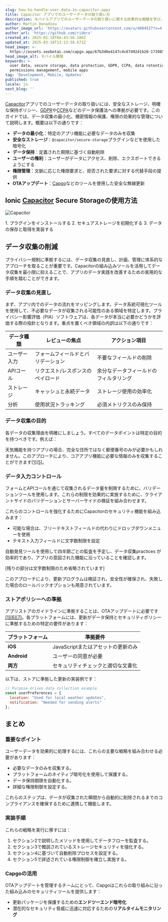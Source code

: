 ```yaml
---
slug: how-to-handle-user-data-in-capacitor-apps
title: Capacitor アプリでのユーザーデータの取り扱い方
description: モバイルアプリでのユーザーデータの取り扱いに関する効果的な戦略を学び、セキュリティ、コンプライアンス、データ管理のベストプラクティスに焦点を当てます。
author: Martin Donadieu
author_image_url: 'https://avatars.githubusercontent.com/u/4084527?v=4'
author_url: 'https://github.com/riderx'
created_at: 2025-02-18T04:43:56.186Z
updated_at: 2025-03-18T13:13:58.671Z
head_image: >-
  https://assets.seobotai.com/capgo.app/67b3d6e4147c4c67492d1b20-1739853969789.jpg
head_image_alt: モバイル開発
keywords: >-
  user data, secure storage, data protection, GDPR, CCPA, data retention,
  permissions management, mobile apps
tag: 'Development, Mobile, Updates'
published: true
locale: ja
next_blog: ''
---
```

[Capacitor](https://capacitorjs.com/)アプリでのユーザーデータの取り扱いには、安全なストレージ、明確な保持ポリシー、[GDPR](https://en.wikipedia.org/wiki/General_Data_Protection_Regulation)や[CCPA](https://en.wikipedia.org/wiki/California_Consumer_Privacy_Act)などのデータ保護法への準拠が必要です。このガイドでは、データ収集の最小化、機密情報の保護、権限の効果的な管理について説明します。概要は以下の通りです：

-   **データの最小化**：特定のアプリ機能に必要なデータのみを収集
-   **安全なストレージ**：`@capacitor/secure-storage`プラグインなどを使用した暗号化
-   **データ保持**：定義された期限に基づく自動削除
-   **ユーザーの権利**：ユーザーがデータにアクセス、削除、エクスポートできるようにする
-   **権限管理**：文脈に応じた権限要求と、拒否された要求に対する代替手段の提供
-   **OTAアップデート**：[Capgo](https://capgo.app/)などのツールを使用した安全な無線更新

## Ionic [Capacitor](https://capacitorjs.com/) Secure Storageの使用方法

![Capacitor](https://mars-images.imgix.net/seobot/screenshots/capacitorjs.com-4c1a6a7e452082d30f5bff9840b00b7d-2025-02-18.jpg?auto=compress)

<Steps>
1.   プラグインをインストールする
2.   セキュアストレージを初期化する
3.   データの保存と取得を実装する
</Steps>

## データ収集の削減

プライバシー規制に準拠するには、データ収集の見直し、計画、管理に体系的なアプローチを取ることが重要です。Capacitorの組み込みツールを活用してデータ収集を最小限に抑えることで、アプリのデータ実践を改善するための実用的な手順を踏むことができます。

### データ収集の見直し

まず、アプリ内でのデータの流れをマッピングします。データ系統可視化ツールを使用して、不必要なデータが収集される可能性のある領域を特定します。プライバシー影響評価（PIA）ソフトウェアは、各データが本当に必要かどうかを評価する際の指針となります。重点を置くべき領域の内訳は以下の通りです：

| データ種類 | レビューの焦点 | アクション項目 |
| --- | --- | --- |
| ユーザー入力 | フォームフィールドとバリデーション | 不要なフィールドの削除 |
| APIコール | リクエスト/レスポンスのペイロード | 余分なデータフィールドのフィルタリング |
| ストレージ | キャッシュと永続データ | ストレージ使用の効率化 |
| 分析 | 使用状況トラッキング | 必須メトリクスのみ保持 |

### データ収集の目的

各データの収集理由を明確にしましょう。すべてのデータポイントは特定の目的を持つべきです。例えば：

天気機能を持つアプリの場合、完全な住所ではなく郵便番号のみが必要かもしれません。このアプローチにより、コアアプリ機能に必要な情報のみを収集することができます[\[1\]](https://capacitorjs.com/docs/guides/storage)[\[5\]](https://usercentrics.com/knowledge-hub/data-minimization/)。

### データ入力コントロール

フォームとAPIコールを通じて収集されるデータ量を制限するために、バリデーションツールを使用します。これらの制限を効果的に実施するために、クライアントサイドのバリデーションとサーバーサイドの検証を組み合わせます。

これらのコントロールを強化するためにCapacitorのセキュリティ機能を組み込みます：

-   可能な場合は、フリーテキストフィールドの代わりにドロップダウンメニューを使用
-   テキスト入力フィールドに文字数制限を設定

自動発見ツールを使用して四半期ごとの監査を予定し、データ収集practices が効率的であり、アプリの意図された機能に沿っていることを確認します。

[残りの部分は文字数制限のため省略されています]

このアプローチにより、更新プログラムは検証され、安全性が確保され、失敗した場合のロールバックオプションも用意されています。

### ストアポリシーへの準拠

アプリストアのガイドラインに準拠することは、OTAアップデートに必要です[\[1\]](https://capacitorjs.com/docs/guides/storage)[\[6\]](https://opentextbc.ca/writingforsuccess/chapter/chapter-7-sources-choosing-the-right-ones/)[\[7\]](https://ionic.io/blog/capacitor-everything-youve-ever-wanted-to-know)。各プラットフォームには、更新がデータ保持とセキュリティポリシーに準拠するための特定の要件があります：

| プラットフォーム | 準拠要件 |
| --- | --- |
| **iOS** | JavaScriptまたはアセットの更新のみ |
| **Android** | ユーザーの同意が必要 |
| **両方** | セキュリティチェックと適切な文書化 |

以下は、ストアに準拠した更新の実装例です：

```javascript
// Purpose-driven data collection example
const userPreferences = {
  location: "Used for local weather updates",
  notification: "Needed for sending alerts"
};
```

## まとめ

### 重要なポイント

ユーザーデータを効果的に処理するには、これらの主要な戦略を組み合わせる必要があります：

-   必要なデータのみを収集する。
-   プラットフォームのネイティブ暗号化を使用して保護する。
-   データ保持期限を自動化する。
-   詳細な権限制御を設定する。

これらのステップは、データが収集された瞬間から自動的に削除されるまでのコンプライアンスを確保するために連携して機能します。

### 実装手順

これらの戦略を実行に移すには：

1. セクション2で説明したメソッドを使用してデータフローを監査する。
2. セクション3で概説されているストレージセキュリティを強化する。
3. セクション4に基づいて自動削除プロセスを設定する。
4. セクション5で詳述されている権限制御を確立し実施する。

### Capgoの活用

OTAアップデートを管理するチームにとって、Capgoはこれらの取り組みに沿った組み込みのセキュリティツールを提供します：

-   更新パッケージを保護するための**エンドツーエンド暗号化**
-   潜在的なセキュリティ脅威に迅速に対応するための**リアルタイムモニタリング**
